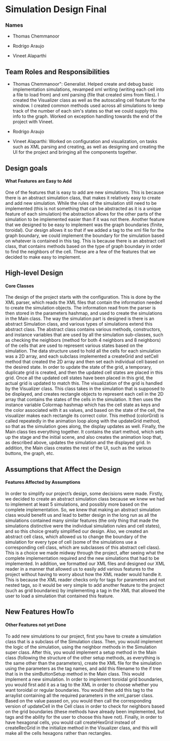 # Simulation Design Final
### Names

 * Thomas Chemmanoor

 * Rodrigo Araujo

 * Vineet Alaparthi

## Team Roles and Responsibilities

 * Thomas Chemmanoor": Generalist. Helped create and debug basic implementation simulations, revamped xml writing (writing each cell into a file to load from)
  and xml parsing (file that created sims from files). I created the Visualizer class as well as the autoscaling cell feature for the window. 
  I created common methods used across all simulations to keep track of the number of each sim's states so
  that we could supply this info to the graph. Worked on exception handling towards the end of the project with Vineet.

 * Rodrigo Araujo

 * Vineet Alaparthi: Worked on configuration and visualization, on tasks such as XML parsing and creating, as well as designing and creating the UI for the project and bringing all the components together.


## Design goals

#### What Features are Easy to Add
One of the features that is easy to add are new simulations. This is because there is an abstract simulation class, that makes it relatively  easy to create and add new simulation. While the rules of the simulation still need to be implemented (this is not something that can be abstracted as it is a unique feature of each simulation) the abstraction allows for the other parts of the simulation to be implemented easier than if it was not there. Another feature that we designed to be easy to implement was the graph boundaries (finite, toroidal). Our design allows it so that if we added a tag to the xml file for the graph boundary, we could implement the boundary for the simulation based on whatever is contained in this tag. This is because there is an abstract cell class, that contains methods based on the type of graph boundary in order to find the neighbors of the cell. These are a few of the features that we decided to make easy to implement.


## High-level Design

#### Core Classes
The design of the project starts with the configuration. This is done by the XML parser, which reads the XML files that contain the information needed to create the simulation objects. The information read from the parser is then stored in the parameters hashmap, and used to create the simulations in the Main class. The way the simulation part is designed is there is an abstract Simulation class, and various types of simulations extend this abstract class. The abstract class contains various methods, constructors, and instance variables that are used by all the simulation sub-classes, such as checking the neighbors (method for both 4 neighbors and 8 neighbors) of the cells that are used to represent various states based on the simulation. The data structure used to hold all the cells for each simulation was a 2D array, and each subclass implemented a createGrid and setCell method that created the 2D array and then set each individual cell based on the desired state. In order to update the state of the grid, a temporary, duplicate grid is created, and then the updated cell states are placed in this grid. Once all the updated cell states have been placed in this grid, the actual grid is updated to match this. The visualization of the grid is handled by the Visualizer class. This class takes in the simulation that is supposed to be displayed, and creates rectangle objects to represent each cell in the 2D array that contains the states of the cells in the simulation. It then uses the instance variable Colormap hashmap which has the cell state as keys and the color associated with it as values, and based on the state of the cell, the visualizer makes each rectangle its correct color. This method (colorGrid) is called repeatedly in the animation loop along with the updateGrid method, so that as the simulation goes along, the display updates as well. Finally, the Main class ties everything together. It contains the start method, which sets up the stage and the initial scene, and also creates the animation loop that, as described above, updates the simulation and the displayed grid. In addition, the Main class creates the rest of the UI, such as the various buttons, the graph, etc.  


## Assumptions that Affect the Design

#### Features Affected by Assumptions
In order to simplify our project’s design, some decisions were made. Firstly, we decided to create an abstract simulation class because we knew we had to implement at least 5 simulations, and possibly more based on the complete implementation. So, we knew that making an abstract simulation class would benefit us and lead to better design in the long run as all the simulations contained many similar features (the only thing that made the simulations distinctive were the individual simulation rules and cell states), and so this choice greatly simplified our design. Also, we created an abstract cell class, which allowed us to change the boundary of the simulation for every type of cell  (some of the simulations use a corresponding cell class, which are subclasses of this abstract cell class). This is a choice we made midway through the project, after seeing what the complete implementation required and the new simulations that had to be implemented. In addition, we formatted our XML files and designed our XML reader in a manner that allowed us to easily add various features to the project without having to worry about how the XML reader would handle it. This is because the XML reader checks only for tags for parameters and not nested tags, so it would be very simple to add another feature to the project (such as grid boundaries) by implementing a tag in the XML that allowed the user to load a simulation that contained this feature.

## New Features HowTo


#### Other Features not yet Done
To add new simulations to our project, first you have to create a simulation class that is a subclass of the Simulation class. Then, you would implement the logic of the simulation, using the neighbor methods in the Simulation super class. After this, you would implement a setup method in the Main class (following the structure of the other setup methods, as everything is the same other than the parameters), create the XML file for the simulation using the parameters as the tag names, and add this filename to the if tree that is in the simButtonSetup method in the Main class. This would implement a new simulation. In order to implement toroidal grid boundaries, you would first add it as a tag to the XML in order to choose whether you want toroidal or regular boundaries. You would then add this tag to the arraylist containing all the required parameters in the xml_parser class. Based on the value passed on, you would then call the corresponding version of updateCell in the Cell class in order to check for neighbors based on the grid boundaries (these methods have already been implemented, but tags and the ability for the user to choose this have not). Finally, in order to have hexagonal cells, you would call createHexGrid instead of createRecGrid in the initialize method in the Visualizer class, and this will make all the cells hexagons rather than rectangles.

